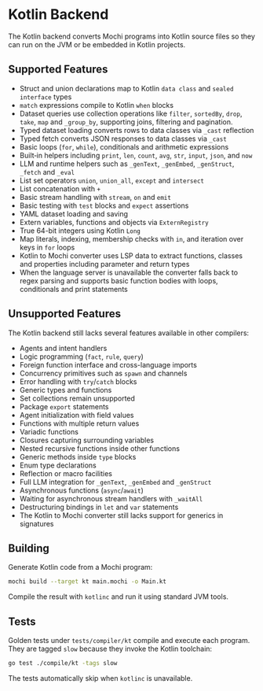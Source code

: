 # Kotlin Backend

The Kotlin backend converts Mochi programs into Kotlin source files so they can run on the JVM or be embedded in Kotlin projects.

## Supported Features

- Struct and union declarations map to Kotlin `data class` and `sealed interface` types
- `match` expressions compile to Kotlin `when` blocks
- Dataset queries use collection operations like `filter`, `sortedBy`, `drop`, `take`, `map` and `_group_by`,
  supporting joins, filtering and pagination.
- Typed dataset loading converts rows to data classes via `_cast` reflection
- Typed fetch converts JSON responses to data classes via `_cast`
- Basic loops (`for`, `while`), conditionals and arithmetic expressions
- Built‑in helpers including `print`, `len`, `count`, `avg`, `str`, `input`, `json`, and `now`
- LLM and runtime helpers such as `_genText`, `_genEmbed`, `_genStruct`, `_fetch` and `_eval`
- List set operators `union`, `union_all`, `except` and `intersect`
- List concatenation with `+`
- Basic stream handling with `stream`, `on` and `emit`
- Basic testing with `test` blocks and `expect` assertions
- YAML dataset loading and saving
- Extern variables, functions and objects via `ExternRegistry`
- True 64-bit integers using Kotlin `Long`
- Map literals, indexing, membership checks with `in`, and iteration over keys in `for` loops
- Kotlin to Mochi converter uses LSP data to extract functions, classes and
  properties including parameter and return types
- When the language server is unavailable the converter falls back to regex
  parsing and supports basic function bodies with loops, conditionals and
  print statements

## Unsupported Features

The Kotlin backend still lacks several features available in other compilers:
- Agents and intent handlers
- Logic programming (`fact`, `rule`, `query`)
- Foreign function interface and cross-language imports
- Concurrency primitives such as `spawn` and channels
- Error handling with `try`/`catch` blocks
- Generic types and functions
- Set collections remain unsupported
- Package `export` statements
- Agent initialization with field values
- Functions with multiple return values
- Variadic functions
- Closures capturing surrounding variables
- Nested recursive functions inside other functions
- Generic methods inside `type` blocks
- Enum type declarations
- Reflection or macro facilities
- Full LLM integration for `_genText`, `_genEmbed` and `_genStruct`
- Asynchronous functions (`async`/`await`)
- Waiting for asynchronous stream handlers with `_waitAll`
- Destructuring bindings in `let` and `var` statements
- The Kotlin to Mochi converter still lacks support for generics in signatures

## Building

Generate Kotlin code from a Mochi program:

```bash
mochi build --target kt main.mochi -o Main.kt
```

Compile the result with `kotlinc` and run it using standard JVM tools.

## Tests

Golden tests under `tests/compiler/kt` compile and execute each program. They are tagged `slow` because they invoke the Kotlin toolchain:

```bash
go test ./compile/kt -tags slow
```

The tests automatically skip when `kotlinc` is unavailable.
